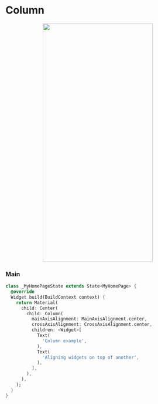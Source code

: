 # Column
<p align="center">
<img src="https://docs.google.com/uc?id=1Fdr-K7L-9LDUa3sGyBVf9Ms-cnkijtiJ" height="649" width="300">
</p>

### Main
```dart
class _MyHomePageState extends State<MyHomePage> {
  @override
  Widget build(BuildContext context) {
    return Material(
      child: Center(
        child: Column(
          mainAxisAlignment: MainAxisAlignment.center,
          crossAxisAlignment: CrossAxisAlignment.center,
          children: <Widget>[
            Text(
              'Column example',
            ),
            Text(
              'Aligning widgets on top of another',
            ),
          ],
        ),
      ),
    );
  }
}
```
